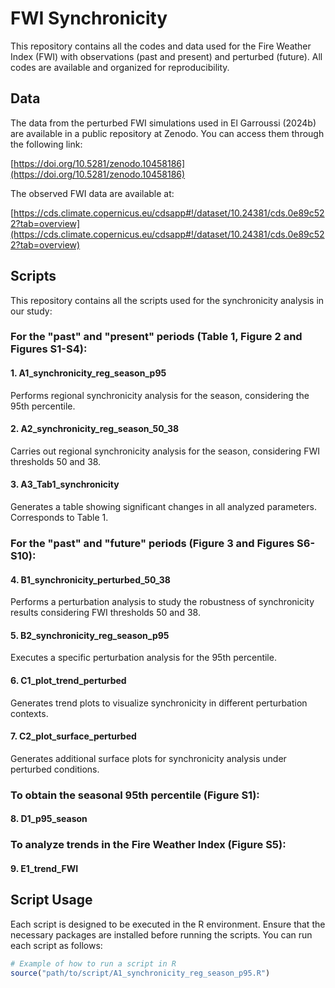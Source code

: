 # FWI Synchronicity

This repository contains all the codes and data used for the Fire Weather Index (FWI) with observations (past and present) and perturbed (future). 
All codes are available and organized for reproducibility.

## Data

The data from the perturbed FWI simulations used in El Garroussi (2024b) are available in a public repository at Zenodo. You can access them through the following link:

[https://doi.org/10.5281/zenodo.10458186](https://doi.org/10.5281/zenodo.10458186)

The observed FWI data are available at:

[https://cds.climate.copernicus.eu/cdsapp#!/dataset/10.24381/cds.0e89c522?tab=overview](https://cds.climate.copernicus.eu/cdsapp#!/dataset/10.24381/cds.0e89c522?tab=overview)

## Scripts
This repository contains all the scripts used for the synchronicity analysis in our study:

### For the "past" and "present" periods (Table 1, Figure 2 and Figures S1-S4):
#### 1. A1_synchronicity_reg_season_p95
Performs regional synchronicity analysis for the season, considering the 95th percentile.
#### 2. A2_synchronicity_reg_season_50_38
Carries out regional synchronicity analysis for the season, considering FWI thresholds 50 and 38.
#### 3. A3_Tab1_synchronicity
Generates a table showing significant changes in all analyzed parameters. Corresponds to Table 1.

### For the "past" and "future" periods (Figure 3 and Figures S6-S10):
#### 4. B1_synchronicity_perturbed_50_38
Performs a perturbation analysis to study the robustness of synchronicity results considering FWI thresholds 50 and 38.
#### 5. B2_synchronicity_reg_season_p95
Executes a specific perturbation analysis for the 95th percentile.
#### 6. C1_plot_trend_perturbed
Generates trend plots to visualize synchronicity in different perturbation contexts.
#### 7. C2_plot_surface_perturbed
Generates additional surface plots for synchronicity analysis under perturbed conditions.

### To obtain the seasonal 95th percentile (Figure S1):
#### 8. D1_p95_season

### To analyze trends in the Fire Weather Index (Figure S5):
#### 9. E1_trend_FWI

## Script Usage

Each script is designed to be executed in the R environment. Ensure that the necessary packages are installed before running the scripts. You can run each script as follows:

```R
# Example of how to run a script in R
source("path/to/script/A1_synchronicity_reg_season_p95.R")

